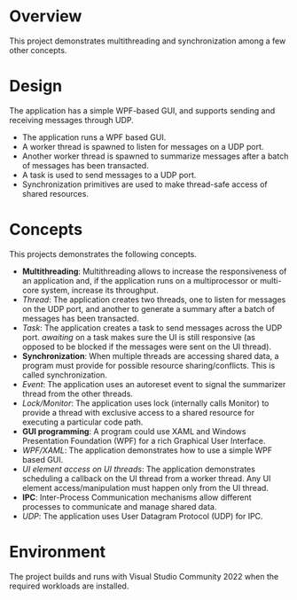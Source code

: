 # Overview
This project demonstrates multithreading and synchronization among a few other concepts.

# Design
The application has a simple WPF-based GUI, and supports sending and receiving messages through UDP.
- The application runs a WPF based GUI.
- A worker thread is spawned to listen for messages on a UDP port.
- Another worker thread is spawned to summarize messages after a batch of messages has been transacted.
- A task is used to send messages to a UDP port.
- Synchronization primitives are used to make thread-safe access of shared resources.

# Concepts
This projects demonstrates the following concepts.
- **Multithreading**:
Multithreading allows to increase the responsiveness of an application and, if the application runs on a multiprocessor or multi-core system, increase its throughput.
 - *Thread*: The application creates two threads, one to listen for messages on the UDP port, and another to generate a summary after a batch of messages has been transacted.
 - *Task*: The application creates a task to send messages across the UDP port. *awaiting* on a task makes sure the UI is still responsive (as opposed to be blocked if the messages were sent on the UI thread).
- **Synchronization**:
When multiple threads are accessing shared data, a program must provide for possible resource sharing/conflicts. This is called synchronization.
 - *Event*: The application uses an autoreset event to signal the summarizer thread from the other threads.
 - *Lock/Monitor*: The application uses lock (internally calls Monitor) to provide a thread with exclusive access to a shared resource for executing a particular code path.
- **GUI programming**:
A program could use XAML and Windows Presentation Foundation (WPF) for a rich Graphical User Interface.
 - *WPF/XAML*: The application demonstrates how to use a simple WPF based GUI.
 - *UI element access on UI threads*: The application demonstrates scheduling a callback on the UI thread from a worker thread. Any UI element access/manipulation must happen only from the UI thread.
- **IPC**:
Inter-Process Communication mechanisms allow different processes to communicate and manage shared data.
 - *UDP*: The application uses User Datagram Protocol (UDP) for IPC.

# Environment
The project builds and runs with Visual Studio Community 2022 when the required workloads are installed.
